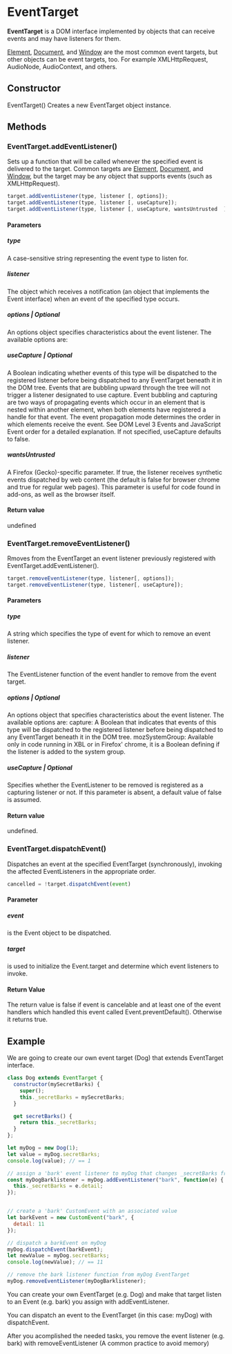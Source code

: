 # EventTarget
<b>EventTarget</b> is a DOM interface implemented by objects that can receive events and may have listeners for them.

<a href="./../Element/README.md" target="_self">Element</a>, <a href="./../Document/README.md" target="_self">Document</a>, and <a href="./../Window/README.md" target="_self">Window</a> are the most common event targets, but other objects can be event targets, too. For example XMLHttpRequest, AudioNode, AudioContext, and others.

## Constructor
EventTarget()
Creates a new EventTarget object instance.

## Methods

### EventTarget.addEventListener()
Sets up a function that will be called whenever the specified event is delivered to the target. Common targets are <a href="./../Element/README.md" target="_self">Element</a>, <a href="./../Document/README.md" target="_self">Document</a>, and <a href="./../Window/README.md" target="_self">Window</a>, but the target may be any object that supports events (such as XMLHttpRequest).

```js
target.addEventListener(type, listener [, options]);
target.addEventListener(type, listener [, useCapture]);
target.addEventListener(type, listener [, useCapture, wantsUntrusted  ]); // Gecko/Mozilla only
```

#### Parameters
##### type
A case-sensitive string representing the event type to listen for.
##### listener
The object which receives a notification (an object that implements the Event interface) when an event of the specified type occurs.
##### options | Optional
An options object specifies characteristics about the event listener. The available options are:

##### useCapture | Optional
A Boolean indicating whether events of this type will be dispatched to the registered listener before being dispatched to any EventTarget beneath it in the DOM tree. Events that are bubbling upward through the tree will not trigger a listener designated to use capture. Event bubbling and capturing are two ways of propagating events which occur in an element that is nested within another element, when both elements have registered a handle for that event. The event propagation mode determines the order in which elements receive the event. See DOM Level 3 Events and JavaScript Event order for a detailed explanation. If not specified, useCapture defaults to false.
##### wantsUntrusted 
A Firefox (Gecko)-specific parameter. If true, the listener receives synthetic events dispatched by web content (the default is false for browser chrome and true for regular web pages). This parameter is useful for code found in add-ons, as well as the browser itself.

#### Return value
undefined

### EventTarget.removeEventListener()
Rmoves from the EventTarget an event listener previously registered with EventTarget.addEventListener().
```js
target.removeEventListener(type, listener[, options]);
target.removeEventListener(type, listener[, useCapture]);
```
#### Parameters
##### type
A string which specifies the type of event for which to remove an event listener.
##### listener
The EventListener function of the event handler to remove from the event target.
##### options | Optional
An options object that specifies characteristics about the event listener. The available options are:
capture: A Boolean that indicates that events of this type will be dispatched to the registered listener before being dispatched to any EventTarget beneath it in the DOM tree.
 mozSystemGroup: Available only in code running in XBL or in Firefox' chrome, it is a Boolean defining if the listener is added to the system group.
##### useCapture | Optional
Specifies whether the EventListener to be removed is registered as a capturing listener or not. If this parameter is absent, a default value of false is assumed.

#### Return value
undefined.

### EventTarget.dispatchEvent()
Dispatches an event at the specified EventTarget (synchronously), invoking the affected EventListeners in the appropriate order.

```js 
cancelled = !target.dispatchEvent(event)
```
#### Parameter
##### event
is the Event object to be dispatched.
##### target
is used to initialize the Event.target and determine which event listeners to invoke.
#### Return Value
The return value is false if event is cancelable and at least one of the event handlers which handled this event called Event.preventDefault(). Otherwise it returns true.

## Example
We are going to create our own event target (Dog) that extends EventTarget interface.

```js
class Dog extends EventTarget {
  constructor(mySecretBarks) {
    super();
    this._secretBarks = mySecretBarks;
  }

  get secretBarks() {
    return this._secretBarks;
  }
};

let myDog = new Dog(1);
let value = myDog.secretBarks;
console.log(value); // == 1

// assign a 'bark' event listener to myDog that changes _secretBarks from barkCount event param.
const myDogBarklistener = myDog.addEventListener("bark", function(e) {
  this._secretBarks = e.detail;
});


// create a 'bark' CustomEvent with an associated value
let barkEvent = new CustomEvent("bark", {
  detail: 11
});

// dispatch a barkEvent on myDog
myDog.dispatchEvent(barkEvent);
let newValue = myDog.secretBarks;
console.log(newValue); // == 11

// remove the bark listener function from myDog EventTarget
myDog.removeEventListener(myDogBarklistener);

```
 You can create your own EventTarget (e.g. Dog) and make that target listen to an Event (e.g. bark) you assign with addEventListener.
 
 You can dispatch an event to the EventTarget (in this case: myDog) with dispatchEvent.

 After you acomplished the needed tasks, you remove the event listener (e.g. bark) with removeEventListener (A common practice to avoid memory)
 